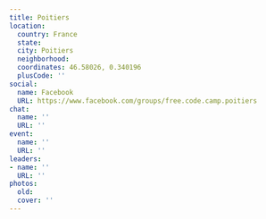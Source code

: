 ```yaml
---
title: Poitiers
location:
  country: France
  state: 
  city: Poitiers
  neighborhood: 
  coordinates: 46.58026, 0.340196
  plusCode: ''
social:
  name: Facebook
  URL: https://www.facebook.com/groups/free.code.camp.poitiers
chat:
  name: ''
  URL: ''
event:
  name: ''
  URL: ''
leaders:
- name: ''
  URL: ''
photos:
  old: 
  cover: ''
---
```

